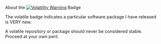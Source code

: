 About the [![Volatility Warning](https://img.shields.io/badge/volatile-darkred?label=%F0%9F%92%A5&labelColor=white&color=orange&cacheSeconds=86400)](https://github.com/JesseCoretta/JesseCoretta/blob/main/VOLATILE.md) Badge

The volatile badge indicates a particular software package I have released is VERY new.

A volatile repository or package should never be considered stable. Proceed at your own peril.
